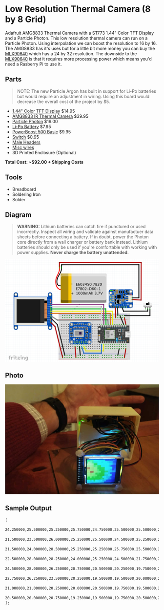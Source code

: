 # Low Resolution Thermal Camera (8 by 8 Grid) 

Adafruit AMG8833 Thermal Camera with a ST773 1.44" Color TFT Display and a Particle Photon. This low resolution thermal camera can run on a Particle Photon. Using interpolation we can boost the resolution to 16 by 16. The AMG8833 has it's uses but for a little bit more money you can buy the [MLX90640](https://www.sparkfun.com/products/14844) which has a 24 by 32 resolution. The downside to the [MLX90640](https://www.sparkfun.com/products/14844) is that it requires more processing power which means you'd need a Rasberry Pi to use it.

## Parts

> NOTE: The new Particle Argon has built in support for Li-Po batteries but would require an adjustment in wiring. Using this board would decrease the overall cost of the project by $5.

- [1.44" Color TFT Display](https://www.adafruit.com/product/2088) $14.95
- [AMG8833 IR Thermal Camera](https://www.adafruit.com/product/3538) $39.95
- [Particle Photon](https://www.adafruit.com/product/2721) $19.00
- [Li-Po Battery](https://www.adafruit.com/product/1578) $7.95
- [PowerBoost 500 Basic](https://www.adafruit.com/product/1903) $9.95
- [Switch](https://www.adafruit.com/product/805) $0.95
- [Male Headers](https://www.adafruit.com/product/2671)
- [Misc wires](https://www.amazon.com/gp/product/B07DW32WXF/)
- 3D Printed Enclosure (Optional)

**Total Cost: ~$92.00 + Shipping Costs**

## Tools

- Breadboard
- Soldering Iron
- Solder

## Diagram

> **WARNING:** Lithium batteries can catch fire if punctured or used incorrectly. Inspect all wiring and validate against manufactuer data sheets before connecting a battery. If in doubt, power the Photon core directly from a wall charger or battery bank instead. Lithium batteries should only be used if you're comfortable with working with power supplies. **Never charge the battery unattended.**

![Image of Diagram](images/diagram.png)

## Photo

![Image of Camera](images/ir_camera_8x8.jpg)

## Sample Output

```JS
[
    24.250000,25.500000,25.250000,25.750000,24.750000,25.500000,25.500000,26.000000,
    21.500000,23.500000,26.000000,25.250000,25.500000,24.500000,25.250000,25.250000,
    21.500000,24.000000,28.500000,25.250000,25.250000,25.750000,25.500000,23.000000,
    22.500000,28.000000,28.250000,24.000000,25.250000,24.500000,21.750000,21.250000,
    24.500000,28.000000,26.250000,20.750000,20.500000,20.250000,19.750000,20.250000,
    22.750000,26.250000,23.500000,20.250000,19.500000,19.500000,20.000000,20.750000,
    21.000000,21.000000,20.250000,20.000000,20.500000,19.750000,19.500000,20.250000,
    20.500000,20.000000,20.750000,19.250000,19.500000,19.750000,20.500000,20.750000
];
```
